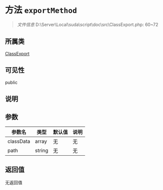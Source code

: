 # 方法 `exportMethod`

> *文件信息* D:\Server\Local\suda\script\doc\src\ClassExport.php: 60~72

## 所属类 

[ClassExport](../ClassExport.md)

## 可见性

public

## 说明



## 参数


| 参数名 | 类型 | 默认值 | 说明 |
|--------|-----|-------|-------|
| classData |  array | 无 | 无 |
| path |  string | 无 | 无 |



## 返回值

无返回值
